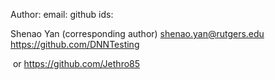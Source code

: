 Author:                                                            email:                                              github ids:

Shenao Yan (corresponding author)          shenao.yan@rutgers.edu            https://github.com/DNNTesting

​                                                                                                                                  or https://github.com/Jethro85                                                                                                                                  





